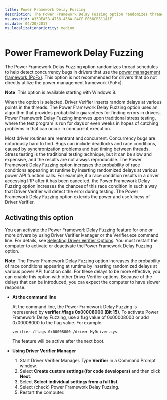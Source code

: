 ```yaml
---
title: Power Framework Delay Fuzzing
description: The Power Framework Delay Fuzzing option randomizes thread schedules to help detect concurrency bugs in drivers that use the power management framework (PoFx).
ms.assetid: A33DEA5B-4758-456A-B4CF-F036CB511A1F
ms.date: 04/20/2017
ms.localizationpriority: medium
---
```


# Power Framework Delay Fuzzing


The Power Framework Delay Fuzzing option randomizes thread schedules to help detect concurrency bugs in drivers that use the [power management framework (PoFx)](https://msdn.microsoft.com/library/windows/hardware/hh406637). This option is not recommended for drivers that do not directly utilize the power management framework (PoFx).

**Note**  This option is available starting with Windows 8.

 

When the option is selected, Driver Verifier inserts random delays at various points in the threads. The Power Framework Delay Fuzzing option uses an algorithm that provides probabilistic guarantees for finding errors in drivers. Power Framework Delay Fuzzing improves upon traditional stress testing, where the test program is run for days or even weeks in hopes of catching problems in that can occur in concurrent execution.

Most driver routines are reentrant and concurrent. Concurrency bugs are notoriously hard to find. Bugs can include deadlocks and race conditions, caused by synchronization problems and bad timing between threads. Stress testing is the traditional testing technique, but it can be slow and expensive, and the results are not always reproducible. The Power Framework Delay Fuzzing option increases the probability of race conditions appearing at runtime by inserting randomized delays at various power API function calls. For example, if a race condition results in a driver accessing IRP after it has been cancelled, the Power Framework Delay Fuzzing option increases the chances of this race condition in such a way that Driver Verifier will detect the error during testing. The Power Framework Delay Fuzzing option extends the power and usefulness of Driver Verifier.

## <span id="Activating_this_option"></span><span id="activating_this_option"></span><span id="ACTIVATING_THIS_OPTION"></span>Activating this option


You can activate the Power Framework Delay Fuzzing feature for one or more drivers by using Driver Verifier Manager or the Verifier.exe command line. For details, see [Selecting Driver Verifier Options](selecting-driver-verifier-options.md). You must restart the computer to activate or deactivate the Power Framework Delay Fuzzing option.

**Note**  The Power Framework Delay Fuzzing option increases the probability of race conditions appearing at runtime by inserting randomized delays at various power API function calls. For these delays to be more effective, you can enable this option with other Driver Verifier options. Because of the delays that can be introduced, you can expect the computer to have slower response.

 

-   **At the command line**

    At the command line, the Power Framework Delay Fuzzing is represented by **verifier /flags 0x00008000 (Bit 15)**. To activate Power Framework Delay Fuzzing, use a flag value of 0x00008000 or add 0x00008000 to the flag value. For example:

    ```
    verifier /flags 0x00008000 /driver MyDriver.sys
    ```

    The feature will be active after the next boot.

-   **Using Driver Verifier Manager**

    1.  Start Driver Verifier Manager. Type **Verifier** in a Command Prompt window.
    2.  Select **Create custom settings (for code developers)** and then click **Next**.
    3.  Select **Select individual settings from a full list**.
    4.  Select (check) Power Framework Delay Fuzzing.
    5.  Restart the computer.

 

 





